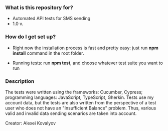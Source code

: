### What is this repository for? ###

* Automated API tests for SMS sending
* 1.0 v.

### How do I get set up? ###

* Right now the installation process is fast and pretty easy:
just run **npm install** command in the root folder.

* Running tests:
run **npm test**, and choose whatever test suite you want to run

### Description ###

The tests were written using the frameworks: Cucumber, Cypress; programming languages: JavaScript, TypeScript, Gherkin. 
Tests use my account data, but the tests are also written from the perspective of a test user who does not have an "Insufficient Balance" problem. 
Thus, various valid and invalid data sending scenarios are taken into account.

Creator: Alexei Kovalyov
